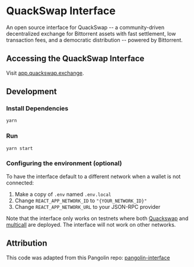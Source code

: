 # QuackSwap Interface

An open source interface for QuackSwap -- a community-driven decentralized exchange for Bittorrent assets with fast settlement, low transaction fees, and a democratic distribution -- powered by Bittorrent.

## Accessing the QuackSwap Interface

Visit [app.quackswap.exchange](https://app.quackswap.exchange).

## Development

### Install Dependencies

```bash
yarn
```

### Run

```bash
yarn start
```

### Configuring the environment (optional)

To have the interface default to a different network when a wallet is not connected:

1. Make a copy of `.env` named `.env.local`
2. Change `REACT_APP_NETWORK_ID` to `"{YOUR_NETWORK_ID}"`
3. Change `REACT_APP_NETWORK_URL` to your JSON-RPC provider 

Note that the interface only works on testnets where both 
[Quackswap]() and 
[multicall](https://github.com/makerdao/multicall) are deployed.
The interface will not work on other networks.

## Attribution
This code was adapted from this Pangolin repo: [pangolin-interface](https://github.com/pangolindex/interface)
